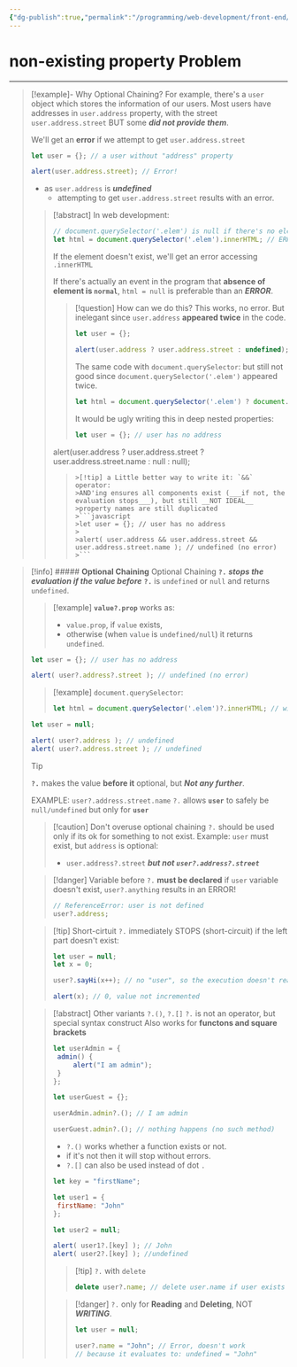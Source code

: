 ```yaml
---
{"dg-publish":true,"permalink":"/programming/web-development/front-end/javascript-vanilla/03-objects/06-optional-chaining/01-non-existing-property-problem/","tags":["programming","webdevelopment","frontend","JavaScript"],"created":"2024-11-09T11:30:39.536+08:00"}
---
```


# non-existing property Problem

--- 
>[!example]- Why Optional Chaining?
>For example, there's a `user` object which stores the information of our users.
>Most users have addresses in `user.address` property, with the street `user.address.street`
>BUT some ___did not provide them___.
>
>We'll get an __error__ if we attempt to get `user.address.street`
>```javascript
>let user = {}; // a user without "address" property
>
>alert(user.address.street); // Error!
>```
> - as `user.address` is ___undefined___ 
> 	- attempting to get `user.address.street` results with an error.
> 
>> [!abstract] In web development:
>> ```javascript
>> // document.querySelector('.elem') is null if there's no element
>> let html = document.querySelector('.elem').innerHTML; // ERROR if it's NULL
>> ```
>>  If the element doesn't exist, we'll get an error accessing `.innerHTML`
>>  
>>  If there's actually an event in the program that __absence of element is `normal`__, 
>>  `html = null` is preferable than an ___ERROR___.
>>> [!question] How can we do this?
>>> This works, no error.
>>> 	But inelegant since `user.address` __appeared twice__ in the code.
>>> ```javascript
>>> let user = {};
>>> 
>>> alert(user.address ? user.address.street : undefined);
>>> ```
>>> The same code with `document.querySelector`:
>>> but still not good since `document.querySelector('.elem')` appeared twice.
>>> ```javascript
>>> let html = document.querySelector('.elem') ? document.querySelector('.elem').innerHTML : null;
>>> ```
>>> It would be ugly writing this in deep nested properties:
>>> ```javascript
>>> let user = {}; // user has no address
>>>
>>alert(user.address ? user.address.street ? user.address.street.name : null : null);
>>> ```
>>>>[!tip] a Little better way to write it: `&&` operator:
>>>>AND'ing ensures all components exist (___if not, the evaluation stops___), but still __NOT IDEAL__
>>>>property names are still duplicated
>>>>```javascript
>>>>let user = {}; // user has no address
>>>>
>>>>alert( user.address && user.address.street && user.address.street.name ); // undefined (no error)
>>>>```

>[!info] ##### __Optional Chaining__
> Optional Chaining __`?.`__  ___stops the evaluation if the value before___ __`?.`__ is `undefined` or `null` and returns `undefined`.
> 
>> [!example] 
>> __`value?.prop`__ works as:
>> - `value.prop`, if `value` exists,
>> - otherwise (when `value` is `undefined/null`) it returns `undefined`.
>
> ```javascript
> let user = {}; // user has no address
> 
> alert( user?.address?.street ); // undefined (no error)
> ```
>> [!example] `document.querySelector`:
>> ```javascript
>> let html = document.querySelector('.elem')?.innerHTML; // will be undefined, if there's no element
>> ```
>
>```javascript
>let user = null;
>
>alert( user?.address ); // undefined
>alert( user?.address.street ); // undefined
>```
>
>>[!tip] 
>>__`?.`__ makes the value __before it__ optional, but ___Not any further___.
>>
>> EXAMPLE:  `user?.address.street.name`
>> `?.` allows __`user`__ to safely be `null/undefined` but only for __`user`__
>
>
>> [!caution] Don't overuse optional chaining
>> `?.` should be used only if its ok for something to not exist.
>> Example:
>> `user` must exist, but `address` is optional:
>> 	- `user.address?.street` ___but not `user?.address?.street`___
>
>> [!danger] Variable before `?.` __must be declared__
>> if `user` variable doesn't exist, `user?.anything` results in an ERROR!
>> ```javascript
>> // ReferenceError: user is not defined
>> user?.address;
>> ```
>
>> [!tip] Short-cirtuit
>>  `?.` immediately STOPS (short-circuit) if the left part doesn't exist:
>>  ```javascript
>>  let user = null;
>>  let x = 0;
>>  
>>  user?.sayHi(x++); // no "user", so the execution doesn't reach sayHi call and x++
>>  
>>  alert(x); // 0, value not incremented
>>  ```
>
>> [!abstract] Other variants `?.()`, `?.[]`
>> `?.` is not an operator, but special syntax construct
>> Also works for __functons and square brackets__
>> ```javascript
>> let userAdmin = {
>> 	admin() {
>> 		alert("I am admin");
>> 	}
>> };
>> 
>> let userGuest = {};
>> 
>> userAdmin.admin?.(); // I am admin
>> 
>> userGuest.admin?.(); // nothing happens (no such method)
>> ```
>>  - `?.()` works whether a function exists or not.
>> 	 - if it's not then it will stop without errors.
>> - `?.[]` can also be used instead of dot `.`
>> ```javascript
>> let key = "firstName";
>> 
>> let user1 = {
>> 	firstName: "John"
>> };
>> 
>> let user2 = null;
>> 
>> alert( user1?.[key] ); // John
>> alert( user2?.[key] ); //undefined
>> ```
>>> [!tip] `?.` with `delete`
>>> ```javascript
>>> delete user?.name; // delete user.name if user exists
>>> ```
>>
>>> [!danger] `?.` only for __Reading__ and __Deleting__, NOT ___WRITING___.
>>> ```javascript
>>> let user = null;
>>> 
>>> user?.name = "John"; // Error, doesn't work
>>> // because it evaluates to: undefined = "John"
>>> ```








